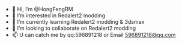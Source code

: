 - 👋 Hi, I’m @HongFengRM
- 👀 I’m interested in Redalert2 modding 
- 🌱 I’m currently learning Redalert2 modding & 3dsmax
- 💞️ I’m looking to collaborate on Redalert2 modding 
- 📫 U can catch me by qq:596891218 or Email 596891218@qq.com

<!---
HongFengRM/HongFengRM is a ✨ special ✨ repository because its `README.md` (this file) appears on your GitHub profile.
You can click the Preview link to take a look at your changes.
--->
